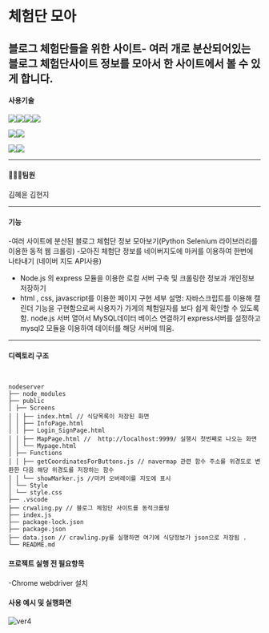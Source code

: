 # 체험단 모아

**블로그 체험단**들을 위한 사이트- 여러 개로 분산되어있는 
블로그 체험단사이트 정보를 모아서 한 사이트에서 볼 수 있게 합니다.
---
#### 사용기술

<img src="https://img.shields.io/badge/html5-E34F26?style=for-the-badge&logo=html5&logoColor=white"><img src="https://img.shields.io/badge/javascript-F7DF1E?style=for-the-badge&logo=html5&logoColor=white"><img src="https://img.shields.io/badge/css3-1572B6?style=for-the-badge&logo=html5&logoColor=white"><img src="https://img.shields.io/badge/node.js-339933?style=for-the-badge&logo=html5&logoColor=white">

<img src="https://img.shields.io/badge/python-3776AB?style=for-the-badge&logo=html5&logoColor=white"><img src="https://img.shields.io/badge/selenium-43B02A?style=for-the-badge&logo=html5&logoColor=white">

<img src="https://img.shields.io/badge/mysql-4479A1?style=for-the-badge&logo=html5&logoColor=white"><img src="https://img.shields.io/badge/express-000000?style=for-the-badge&logo=html5&logoColor=white">

---

#### 🧑‍🤝‍🧑팀원

김혜윤
김현지

---

#### 기능 
-여러 사이트에 분산된  블로그 체험단 정보 모아보기(Python Selenium 라이브러리를 이용한 동적 웹 크롤링) 
-모아진 체험단 정보를 네이버지도에 마커를 이용하여 한번에 나타내기 (네이버 지도  API사용)
- Node.js 의 express 모듈을 이용한 로컬 서버 구축 및 크롤링한 정보과 개인정보 저장하기
- html , css, javascript를 이용한 페이지 구현
세부 설명: 자바스크립트를 이용해 캘린더 기능을 구현함으로써 사용자가 가게의 체험일자를 보다 쉽게 확인할 수 있도록 함.
node.js 서버 열어서 MySQL데이터 베이스 연결하기
 express서버를 설정하고 mysql2 모듈을 이용하여 데이터를 해당 서버에 띄움.

---
#### 디렉토리 구조
``` 


nodeserver
├── node_modules 
├── public
│ ├── Screens
│ │ ├── index.html // 식당목록이 저장된 화면 
│ │ ├── InfoPage.html
│ │ ├── Login_SignPage.html
│ │ ├── MapPage.html //  http://localhost:9999/ 실행시 첫번째로 나오는 화면 
│ │ └── Mypage.html
│ ├── Functions
│ │ ├── getCoordinatesForButtons.js // navermap 관련 함수 주소를 위경도로 변환한 다음 해당 위경도를 저장하는 함수 
│ │ └── showMarker.js //마커 오버레이를 지도에 표시
│ └── Style
│ └── style.css
├── .vscode
├── crwaling.py // 블로그 체험단 사이트를 동적크롤링 
├── index.js
├── package-lock.json
├── package.json
├── data.json // crawling.py를 실행하면 여기에 식당정보가 json으로 저장됨 .
└── README.md
```
#### 프로젝트 실행 전 필요항목 

-Chrome webdriver 설치 


#### 사용 예시 및 실행화면 
![ver4](https://github.com/Chehum-Moa/front2/assets/38944609/2b543394-e4a0-4949-b3ab-5d4161680508)


